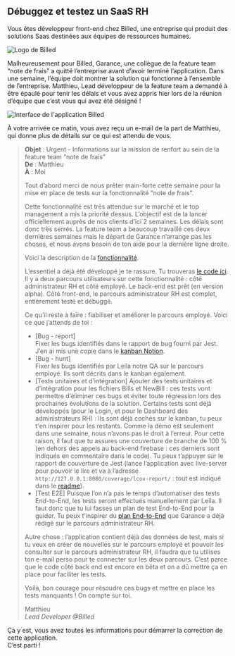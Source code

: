 ## Débuggez et testez un SaaS RH
Vous êtes développeur front-end chez Billed, une entreprise qui produit des solutions Saas destinées aux équipes de ressources humaines.

![Logo de Billed](https://user.oc-static.com/upload/2020/08/14/1597396368627_image2.png)

Malheureusement pour Billed, Garance, une collègue de la feature team “note de frais” a quitté l’entreprise avant d’avoir terminé l’application. Dans une semaine, l’équipe doit montrer la solution qui fonctionne à l’ensemble de l’entreprise. Matthieu, Lead développeur de la feature team a demandé à être épaulé pour tenir les délais et vous avez appris hier lors de la réunion d’équipe que c’est vous qui avez été désigné !

![Interface de l'application Billed](https://user.oc-static.com/upload/2020/08/14/15973967670682_image1.png)

À votre arrivée ce matin, vous avez reçu un e-mail de la part de Matthieu, qui donne plus de détails sur ce qui est attendu de vous.

> **Objet** : Urgent - Informations sur la mission de renfort au sein de la feature team “note de frais”  
> **De** : Matthieu  
> **À** : Moi  
> 
> Tout d’abord merci de nous prêter main-forte cette semaine pour la mise en place de tests sur la fonctionnalité “note de frais”.  
> 
> Cette fonctionnalité est très attendue sur le marché et le top management a mis la priorité dessus. L’objectif est de la lancer officiellement auprès de nos clients d’ici 2 semaines. Les délais sont donc très serrés. La feature team a beaucoup travaillé ces deux dernières semaines mais le départ de Garance n’arrange pas les choses, et nous avons besoin de ton aide pour la dernière ligne droite.  
> 
> Voici la description de la [fonctionnalité](https://s3-eu-west-1.amazonaws.com/course.oc-static.com/projects/Front-End+V2/P7+Tests/Billed+-+Description+des+fonctionnalite%CC%81s.pdf).   
> 
> L’essentiel a déjà été développé je te rassure. Tu trouveras [le code ici](https://github.com/OpenClassrooms-Student-Center/Billed-app-FR). Il y a deux parcours utilisateurs sur cette fonctionnalité : côté administrateur RH et côté employé. Le back-end est prêt (en version alpha). Côté front-end, le parcours administrateur RH est complet, entièrement testé et débuggé.  
> 
> Ce qu’il reste à faire : fiabiliser et améliorer le parcours employé. Voici ce que j’attends de toi :
> 
> - [Bug - report]  
> Fixer les bugs identifiés dans le rapport de bug fourni par Jest. J’en ai mis une copie dans le [kanban Notion](https://www.notion.so/openclassrooms/a7a612fc166747e78d95aa38106a55ec?v=2a8d3553379c4366b6f66490ab8f0b90). 
> - [Bug - hunt]  
> Fixer les bugs identifiés par Leila notre QA sur le parcours employé. Ils sont décrits dans le kanban également.
> - [Tests unitaires et d’intégration]
> Ajouter des tests unitaires et d’intégration pour les fichiers Bills et NewBill : ces tests vont permettre d’éliminer ces bugs et éviter toute régression lors des prochaines évolutions de la solution. Certains tests sont déjà développés (pour le Login, et pour le Dashboard des administrateurs RH) : ils sont déjà cochés sur le kanban, tu peux t'en inspirer pour les restants. Comme la démo est seulement dans une semaine, nous n’avons pas le droit à l’erreur. Pour cette raison, il faut que tu assures une couverture de branche de 100 % (en dehors des appels au back-end firebase : ces derniers sont indiqués en commentaire dans le code). Tu peux t’appuyer sur le rapport de couverture de Jest (lance l’application avec live-server pour pouvoir le lire et va à l’adresse  `http://127.0.0.1:8080/coverage/lcov-report/`  : tout est indiqué dans le [readme](https://github.com/OpenClassrooms-Student-Center/P6-front-end-testing)).
> - [Test E2E]
> Puisque l’on n’a pas le temps d’automatiser des tests End-to-End, les tests seront effectués manuellement par Leila. Il faut donc que tu lui fasses un plan de test End-to-End pour la guider. Tu peux t’inspirer du [plan End-to-End](https://s3-eu-west-1.amazonaws.com/course.oc-static.com/projects/Front-End+V2/P7+Tests/Billed+-+E2E+parcours+administrateur.pdf) que Garance a déjà rédigé sur le parcours administrateur RH.   
> 
> Autre chose : l’application contient déjà des données de test, mais si tu veux en créer de nouvelles sur le parcours employé et pouvoir les consulter sur le parcours administrateur RH, il faudra que tu utilises ton e-mail perso pour te connecter sur les deux parcours. C’est parce que le code côté back end est encore en bêta et on a dû mettre ça en place pour faciliter les tests.  
> 
> Voilà, bon courage pour résoudre ces bugs et mettre en place les tests manquants ! On compte sur toi.
>
> Matthieu  
> *Lead Developer @Billed*

Ça y est, vous avez toutes les informations pour démarrer la correction de cette application.  
C’est parti !